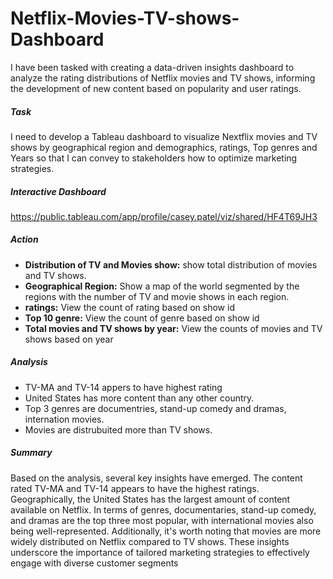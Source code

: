 # Netflix-Movies-TV-shows-Dashboard

I have been tasked with creating a data-driven insights dashboard to analyze the rating distributions of Netflix movies and TV shows, informing the development of new content based on popularity and user ratings.

##### Task
I need to develop a Tableau dashboard to visualize Nextflix movies and TV shows by geographical region and demographics, ratings, Top genres and Years so that I can convey to stakeholders how to optimize marketing strategies.

##### Interactive Dashboard

https://public.tableau.com/app/profile/casey.patel/viz/shared/HF4T69JH3 

##### Action
- **Distribution of TV and Movies show:** show total distribution of movies and TV shows.
- **Geographical Region:** Show a map of the world segmented by the regions with the number of TV and movie shows in each region.
- **ratings:** View the count of rating based on show id
- **Top 10 genre:** View the count of genre based on show id
- **Total movies and TV shows by year:** View the counts of movies and TV shows based on year

##### Analysis 
- TV-MA and TV-14 appers to have highest rating
- United States has more content than any other country.
- Top 3 genres are documentries, stand-up comedy and dramas, internation movies.
- Movies are distrubuited more than TV shows.

##### Summary 
Based on the analysis, several key insights have emerged. The content rated TV-MA and TV-14 appears to have the highest ratings. Geographically, the United States has the largest amount of content available on Netflix. In terms of genres, documentaries, stand-up comedy, and dramas are the top three most popular, with international movies also being well-represented. Additionally, it's worth noting that movies are more widely distributed on Netflix compared to TV shows. These insights underscore the importance of tailored marketing strategies to effectively engage with diverse customer segments
